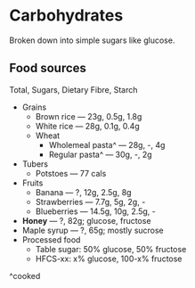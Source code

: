 # Carbohydrates

Broken down into simple sugars like glucose. 

## Food sources

Total, Sugars, Dietary Fibre, Starch

* Grains
  * Brown rice — 23g, 0.5g, 1.8g
  * White rice — 28g, 0.1g, 0.4g
  * Wheat
    * Wholemeal pasta^ — 28g, -, 4g
    * Regular pasta^ — 30g, -, 2g
* Tubers
  * Potstoes — 77 cals
* Fruits
  * Banana — ?, 12g, 2.5g, 8g
  * Strawberries — 7.7g, 5g, 2g, -
  * Blueberries — 14.5g, 10g, 2.5g, -
* **Honey** — ?, 82g; glucose, fructose
* Maple syrup — ?, 65g; mostly sucrose
* Processed food
  * Table sugar: 50% glucose, 50% fructose
  * HFCS-xx: x% glucose, 100-x% fructose

^cooked
